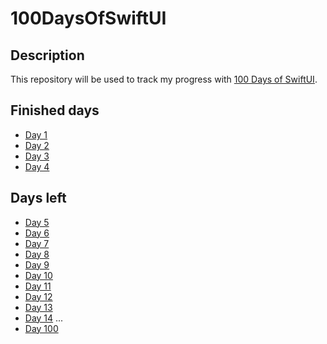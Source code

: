 # 100DaysOfSwiftUI

## Description

This repository will be used to track my progress with [100 Days of SwiftUI](https://www.hackingwithswift.com/100/swiftui).

## Finished days

* [Day 1](/Resources/Day_1/Day_1.md)
* [Day 2](/Resources/Day_2/Day_2.md)
* [Day 3](/Resources/Day_3/Day_3.md)
* [Day 4](/Resources/Day_4/Day_4.md)

## Days left

* [Day 5](/Resources/404.png)
* [Day 6](/Resources/404.png)
* [Day 7](/Resources/404.png)
* [Day 8](/Resources/404.png)
* [Day 9](/Resources/404.png)
* [Day 10](/Resources/404.png)
* [Day 11](/Resources/404.png)
* [Day 12](/Resources/404.png)
* [Day 13](/Resources/404.png)
* [Day 14](/Resources/404.png)
...
* [Day 100](/Resources/404.png)